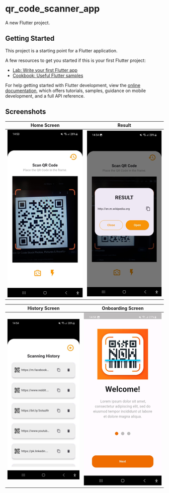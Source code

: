 # qr_code_scanner_app

A new Flutter project.

## Getting Started

This project is a starting point for a Flutter application.

A few resources to get you started if this is your first Flutter project:

- [Lab: Write your first Flutter app](https://docs.flutter.dev/get-started/codelab)
- [Cookbook: Useful Flutter samples](https://docs.flutter.dev/cookbook)

For help getting started with Flutter development, view the
[online documentation](https://docs.flutter.dev/), which offers tutorials,
samples, guidance on mobile development, and a full API reference.


## Screenshots
|           Home Screen            |              Result              |
| :------------------------------: | :------------------------------: |
| ![](screenshots/screenshot1.jpg) | ![](screenshots/screenshot2.jpg) |

|          History Screen          |        Onboarding Screen         |
| :------------------------------: | :------------------------------: |
| ![](screenshots/screenshot3.jpg) | ![](screenshots/screenshot4.jpg) |

